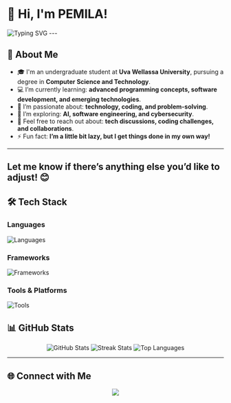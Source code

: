 # 👋 Hi, I'm PEMILA!

<img src="https://readme-typing-svg.herokuapp.com?font=Fira+Code&weight=500&size=25&pause=1000&color=6A5ACD&width=435&lines=Welcome+to+my+GitHub!;I'm+a+Passionate+Developer;Open+to+Collaborations!" alt="Typing SVG" />
---

## 🚀 **About Me**
- 🎓 I'm an undergraduate student at **Uva Wellassa University**, pursuing a degree in **Computer Science and Technology**.
- 💻 I’m currently learning: **advanced programming concepts, software development, and emerging technologies**.
- 🌱 I’m passionate about: **technology, coding, and problem-solving**.
- 🧠 I’m exploring: **AI, software engineering, and cybersecurity**.
- 💬 Feel free to reach out about: **tech discussions, coding challenges, and collaborations**.
- ⚡ Fun fact: **I’m a little bit lazy, but I get things done in my own way!**

---

Let me know if there’s anything else you’d like to adjust! 😊
---

## 🛠️ **Tech Stack**

### Languages  
![Languages](https://skillicons.dev/icons?i=js,ts,python,java,c,cpp)

### Frameworks  
![Frameworks](https://skillicons.dev/icons?i=react,angular,nodejs,django)

### Tools & Platforms  
![Tools](https://skillicons.dev/icons?i=git,github,docker,kubernetes,aws,figma)

## 📊 **GitHub Stats**
<p align="center">
  <img src="https://github-readme-stats.vercel.app/api?username=yourusername&show_icons=true&theme=radical" alt="GitHub Stats" />
  <img src="https://github-readme-streak-stats.herokuapp.com/?user=yourusername&theme=radical" alt="Streak Stats" />
  <img src="https://github-readme-stats.vercel.app/api/top-langs/?username=yourusername&layout=compact&theme=radical" alt="Top Languages" />
</p>

---

## 🌐 **Connect with Me**
<p align="center">
  <a href="https://linkedin.com/in/yourusername"><img src="https://img.shields.io/badge/LinkedIn-blue?logo=linkedin&style=for-the-badge" /></a>
